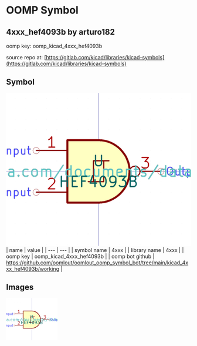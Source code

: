 # OOMP Symbol  
## 4xxx_hef4093b  by arturo182  
  
oomp key: oomp_kicad_4xxx_hef4093b  
  
source repo at: [https://gitlab.com/kicad/libraries/kicad-symbols](https://gitlab.com/kicad/libraries/kicad-symbols)  
## Symbol  
  
[![working.png](working_600.png)](working.png)  
| name | value | 
| --- | --- | 
| symbol name | 4xxx | 
| library name | 4xxx | 
| oomp key | oomp_kicad_4xxx_hef4093b | 
| oomp bot github | https://github.com/oomlout/oomlout_oomp_symbol_bot/tree/main/kicad_4xxx_hef4093b/working | 
## Images  
  
[![working.png](working_140.png)](working.png)  
